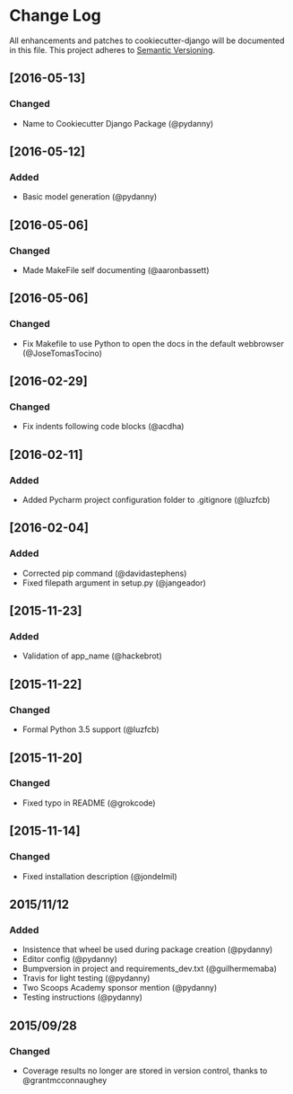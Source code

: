 # Change Log
All enhancements and patches to cookiecutter-django will be documented in this file.
This project adheres to [Semantic Versioning](http://semver.org/).

## [2016-05-13]
### Changed
- Name to Cookiecutter Django Package (@pydanny)

## [2016-05-12]
### Added
- Basic model generation (@pydanny)

## [2016-05-06]
### Changed
- Made MakeFile self documenting (@aaronbassett)

## [2016-05-06]
### Changed
- Fix Makefile to use Python to open the docs in the default webbrowser (@JoseTomasTocino)

## [2016-02-29]
### Changed
- Fix indents following code blocks (@acdha)

## [2016-02-11]
### Added
- Added Pycharm project configuration folder to .gitignore (@luzfcb)

## [2016-02-04]
### Added
- Corrected pip command (@davidastephens)
- Fixed filepath argument in setup.py (@jangeador)

## [2015-11-23]
### Added
- Validation of app_name (@hackebrot)

## [2015-11-22]
### Changed
- Formal Python 3.5 support (@luzfcb)

## [2015-11-20]
### Changed
- Fixed typo in README (@grokcode)

## [2015-11-14]
### Changed
- Fixed installation description (@jondelmil)

## 2015/11/12
### Added
- Insistence that wheel be used during package creation (@pydanny)
- Editor config (@pydanny)
- Bumpversion in project and requirements_dev.txt (@guilhermemaba)
- Travis for light testing (@pydanny)
- Two Scoops Academy sponsor mention (@pydanny)
- Testing instructions (@pydanny)

## 2015/09/28
### Changed
* Coverage results no longer are stored in version control, thanks to @grantmcconnaughey

